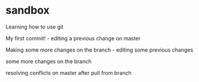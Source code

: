 # sandbox
Learning how to use git

My first commit! - editing a previous change on master

Making some more changes on the branch - editing some previous changes

some more changes on the branch

resolving conflicts on master after pull from branch

